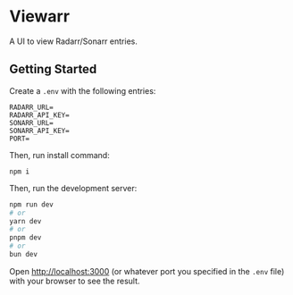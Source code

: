 # Viewarr
A UI to view Radarr/Sonarr entries.

## Getting Started
Create a `.env` with the following entries:

```
RADARR_URL=
RADARR_API_KEY=
SONARR_URL=
SONARR_API_KEY=
PORT=
```

Then, run install command:

`npm i`

Then, run the development server:

```bash
npm run dev
# or
yarn dev
# or
pnpm dev
# or
bun dev
```

Open [http://localhost:3000](http://localhost:3000) (or whatever port you specified in the `.env` file) with your browser to see the result.